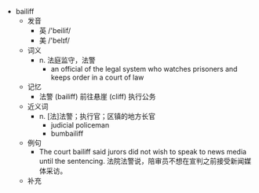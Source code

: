 - bailiff
  - 发音
    - 英 /'beilif/
    - 美 /'belɪf/
  - 词义
    - n. 法庭监守，法警
      - an official of the legal system who watches prisoners and keeps order in a court of law
  - 记忆
    - 法警 (bailiff) 前往悬崖 (cliff) 执行公务
  - 近义词
    - n. [法]法警；执行官；区镇的地方长官
      - judicial policeman
      - bumbailiff
  - 例句
    - The court bailiff said jurors did not wish to speak to news media until the sentencing. 法院法警说，陪审员不想在宣判之前接受新闻媒体采访。
  - 补充